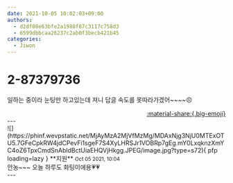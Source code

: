```yaml
---
date: 2021-10-05 10:02:03+09:00
authors:
  - d2df08e63bfe2a1988f87c3117c758d3
  - 6599dbbcaa26237c2ab0f3becb421b45
categories:
  - Jiwon
---
```


# 2-87379736

<div class="post-container" markdown="1">
<div class="content-container md-sidebar__scrollwrap" markdown="1">

일하는 중이라 눈팅만 하고있는데 져니 답글 속도를 못따라가겠어~~~~😣

</div>
</div>

<div style="text-align: right;" markdown="1">
<a href="https://weverse.io/fromis9/fanpost/2-87379736" style="text-align: right;">:material-share:{.big-emoji}</a>
</div>
---

<div class="comments-container md-sidebar__scrollwrap" markdown="1">
<div class="comment" markdown="1">
<div class='id-container' markdown="1">
![](https://phinf.wevpstatic.net/MjAyMzA2MjVfMzMg/MDAxNjg3NjU0MTExOTU5.7GFeCpkRW4jdCPevFi1sgeF7S4XyLHRSJr1VOBRp7gEg.mY0LxqknzXmYC4oZ6TpxCmdSnAbldBctUiaEHQVjHkgg.JPEG/image.jpg?type=s72){ pfp loading=lazy }
**<span class="artist">지원</span>** <small>Oct 05 2021, 10:04</small><br>
</div>
<div class='comment-body' markdown="1">
안농~~~ 오늘 하루도 화팅이에용💗💗 
</div>
</div>
</div>
---
